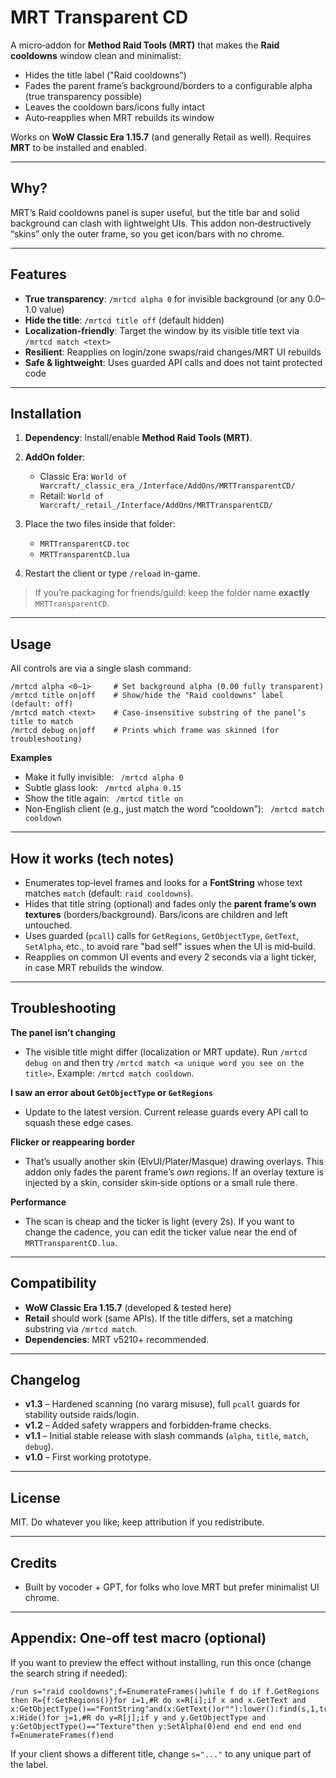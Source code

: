 # MRT Transparent CD

A micro‑addon for **Method Raid Tools (MRT)** that makes the **Raid cooldowns** window clean and minimalist:

* Hides the title label ("Raid cooldowns")
* Fades the parent frame’s background/borders to a configurable alpha (true transparency possible)
* Leaves the cooldown bars/icons fully intact
* Auto‑reapplies when MRT rebuilds its window

Works on **WoW Classic Era 1.15.7** (and generally Retail as well). Requires **MRT** to be installed and enabled.

---

## Why?

MRT’s Raid cooldowns panel is super useful, but the title bar and solid background can clash with lightweight UIs. This addon non‑destructively “skins” only the outer frame, so you get icon/bars with no chrome.

---

## Features

* **True transparency**: `/mrtcd alpha 0` for invisible background (or any 0.0–1.0 value)
* **Hide the title**: `/mrtcd title off` (default hidden)
* **Localization‑friendly**: Target the window by its visible title text via `/mrtcd match <text>`
* **Resilient**: Reapplies on login/zone swaps/raid changes/MRT UI rebuilds
* **Safe & lightweight**: Uses guarded API calls and does not taint protected code

---

## Installation

1. **Dependency**: Install/enable **Method Raid Tools (MRT)**.
2. **AddOn folder**:

   * Classic Era: `World of Warcraft/_classic_era_/Interface/AddOns/MRTTransparentCD/`
   * Retail: `World of Warcraft/_retail_/Interface/AddOns/MRTTransparentCD/`
3. Place the two files inside that folder:

   * `MRTTransparentCD.toc`
   * `MRTTransparentCD.lua`
4. Restart the client or type `/reload` in-game.

> If you’re packaging for friends/guild: keep the folder name **exactly** `MRTTransparentCD`.

---

## Usage

All controls are via a single slash command:

```
/mrtcd alpha <0–1>     # Set background alpha (0.00 fully transparent)
/mrtcd title on|off    # Show/hide the "Raid cooldowns" label (default: off)
/mrtcd match <text>    # Case‑insensitive substring of the panel’s title to match
/mrtcd debug on|off    # Prints which frame was skinned (for troubleshooting)
```

**Examples**

* Make it fully invisible: ` /mrtcd alpha 0`
* Subtle glass look: ` /mrtcd alpha 0.15`
* Show the title again: ` /mrtcd title on`
* Non‑English client (e.g., just match the word “cooldown”): ` /mrtcd match cooldown`

---

## How it works (tech notes)

* Enumerates top‑level frames and looks for a **FontString** whose text matches `match` (default: `raid cooldowns`).
* Hides that title string (optional) and fades only the **parent frame’s own textures** (borders/background). Bars/icons are children and left untouched.
* Uses guarded (`pcall`) calls for `GetRegions`, `GetObjectType`, `GetText`, `SetAlpha`, etc., to avoid rare "bad self" issues when the UI is mid‑build.
* Reapplies on common UI events and every 2 seconds via a light ticker, in case MRT rebuilds the window.

---

## Troubleshooting

**The panel isn’t changing**

* The visible title might differ (localization or MRT update). Run `/mrtcd debug on` and then try `/mrtcd match <a unique word you see on the title>`. Example: `/mrtcd match cooldown`.

**I saw an error about `GetObjectType` or `GetRegions`**

* Update to the latest version. Current release guards every API call to squash these edge cases.

**Flicker or reappearing border**

* That’s usually another skin (ElvUI/Plater/Masque) drawing overlays. This addon only fades the parent frame’s *own* regions. If an overlay texture is injected by a skin, consider skin‑side options or a small rule there.

**Performance**

* The scan is cheap and the ticker is light (every 2s). If you want to change the cadence, you can edit the ticker value near the end of `MRTTransparentCD.lua`.

---

## Compatibility

* **WoW Classic Era 1.15.7** (developed & tested here)
* **Retail** should work (same APIs). If the title differs, set a matching substring via `/mrtcd match`.
* **Dependencies**: MRT v5210+ recommended.

---

## Changelog

* **v1.3** – Hardened scanning (no vararg misuse), full `pcall` guards for stability outside raids/login.
* **v1.2** – Added safety wrappers and forbidden‑frame checks.
* **v1.1** – Initial stable release with slash commands (`alpha`, `title`, `match`, `debug`).
* **v1.0** – First working prototype.

---

## License

MIT. Do whatever you like; keep attribution if you redistribute.

---

## Credits

* Built by vocoder + GPT, for folks who love MRT but prefer minimalist UI chrome.

---

## Appendix: One‑off test macro (optional)

If you want to preview the effect without installing, run this once (change the search string if needed):

```
/run s="raid cooldowns";f=EnumerateFrames()while f do if f.GetRegions then R={f:GetRegions()}for i=1,#R do x=R[i];if x and x.GetText and x:GetObjectType()=="FontString"and(x:GetText()or""):lower():find(s,1,true)then x:Hide()for j=1,#R do y=R[j];if y and y.GetObjectType and y:GetObjectType()=="Texture"then y:SetAlpha(0)end end end end end f=EnumerateFrames(f)end
```

If your client shows a different title, change `s="..."` to any unique part of the label.
